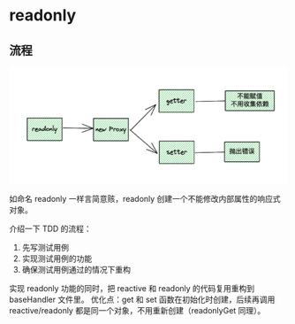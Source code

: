 # readonly

## 流程
![flow](./assets/readonly_flow.png)

如命名 readonly 一样言简意赅，readonly 创建一个不能修改内部属性的响应式对象。

介绍一下 TDD 的流程：
1. 先写测试用例
2. 实现测试用例的功能
3. 确保测试用例通过的情况下重构

实现 readonly 功能的同时，把 reactive 和 readonly 的代码复用重构到 baseHandler 文件里。
优化点：get 和 set 函数在初始化时创建，后续再调用 reactive/readonly 都是同一个对象，不用重新创建（readonlyGet 同理）。